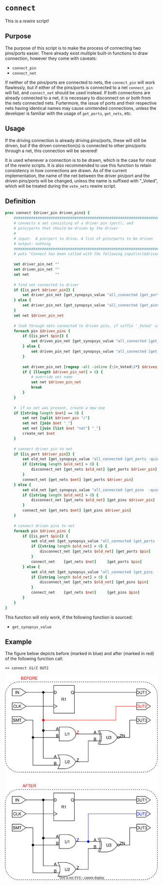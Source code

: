 # ```connect```

This is a *rewire* script!

## Purpose

The purpose of this script is to make the process of connecting two pins/ports easier. There already exist multiple built-in functions to draw connection, however they come with caveats:

* ```connect_pin```
* ```connect_net```

If neither of the pins/ports are connected to nets, the ```connect_pin``` will work flawlessly, but if either of the pins/ports is connected to a net ```connect_pin``` will fail, and ```connect_net``` should be used instead. If both connections are already connected to a net, it is necessary to disconnect on or both from the nets connected nets. Furtermore, the issue of ports and their respective nets having identical names may cause unintended connections, unless the developer is familiar with the usage of ```get_ports```, ```get_nets```, etc.

## Usage

If the driving connection is already driving pins/ports, these will still be driven, but if the driven connection(s) is connected to other pins/ports through a net, this connection will be severed!

It is used whenever a connection is to be drawn, which is the case for most of the *rewire* scripts. It is also recommended to use this function to retain consistency in how connections are drawn. As of the current implementation, the name of the net between the driver pin/port and the driven pins/ports will be changed, unless the name is suffixed with "_Voted", which will be treated during the ```vote_nets``` rewire script.

## Definition

```tcl
proc connect {driver_pin driven_pins} {
    ########################################################################################
    # connects a set consisting of a driver pin (port), and
    # pins/ports that should be driven by the driver
    #
    # input:  A pin/port to drive. A list of pins/ports to be driven
    # output: nothing 
    ########################################################################################
    # puts "Connect has been called with the following input\n\t$driver_pin\n\t$driven_pins"
    
    set driver_pin_net ""
    set driven_pin_net ""
    set net            ""

    # find net connected to driver
    if {[is_port $driver_pin]} {
        set driver_pin_net [get_synopsys_value "all_connected [get_ports -quiet $driver_pin]"]
    } else {
        set driver_pin_net [get_synopsys_value "all_connected [get_pins  -quiet $driver_pin]"]
    }
    set net $driver_pin_net

    # look through nets connected to driven pins, if suffix '_Voted' use as net
    foreach pin $driven_pins {
        if {[is_port $pin]} {
            set driven_pin_net [get_synopsys_value "all_connected [get_ports -quiet $pin]"]
        } else {
            set driven_pin_net [get_synopsys_value "all_connected [get_pins  -quiet $pin]"]
        }

        set driven_pin_net [regexp -all -inline {\S+_Voted\S*} $driven_pin_net]
        if { [llength $driven_pin_net] > 0} {
            # override net name
            set net $driven_pin_net
            break
        }
    }

    #  if no net was present, create a new one
    if {[string length $net] == 0} {
        set net [split $driver_pin "/"]
        set net [join $net "_"]
        set net [join [list $net "net"] "_"]
        create_net $net
    } 

    # connect driver pin to net
    if {[is_port $driver_pin]} {
        set old_net [get_synopsys_value "all_connected [get_ports -quiet $driver_pin]"]
        if {[string length $old_net] > 0} {
            disconnect_net [get_nets $old_net] [get_ports $driver_pin]
        }
        connect_net [get_nets $net] [get_ports $driver_pin]
    } else {
        set old_net [get_synopsys_value "all_connected [get_pins  -quiet $driver_pin]"]
        if {[string length $old_net] > 0} {
            disconnect_net [get_nets $old_net] [get_pins $driver_pin]
        }
        connect_net [get_nets $net] [get_pins $driver_pin]
    }

    # connect driven pins to net
    foreach pin $driven_pins {
        if {[is_port $pin]} {
            set old_net [get_synopsys_value "all_connected [get_ports -quiet $pin]"]
            if {[string length $old_net] > 0} {
                disconnect_net [get_nets $old_net] [get_ports $pin]
            }
            connect_net    [get_nets $net]     [get_ports $pin]
        } else {
            set old_net [get_synopsys_value "all_connected [get_pins  -quiet $pin]"]
            if {[string length $old_net] > 0} {
                disconnect_net [get_nets $old_net] [get_pins $pin]
            }
            connect_net    [get_nets $net]     [get_pins $pin]
        }
    }
}
```

This function will only work, if the following function is sourced:

* ```get_synopsys_value```

## Example

The figure below depicts before (marked in blue) and after (marked in red) of the following function call:

```tcl
>> connect U1/Z OUT2
```

<picture>
  <source media="(prefers-color-scheme: dark)" srcset="../figures/dark-mode/rewire_scripts/connect.drawio.svg">
  <img alt="Before and after 'connect' call" src="../figures/light-mode/rewire_scripts/connect.drawio.svg">
</picture>
